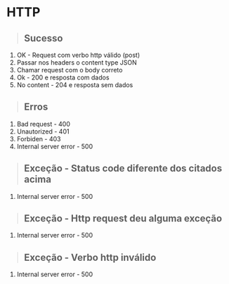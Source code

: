 # HTTP

> ## Sucesso

1. OK - Request com verbo http válido (post)
2. Passar nos headers o content type JSON
3. Chamar request com o body correto
4. Ok - 200 e resposta com dados
5. No content - 204 e resposta sem dados

> ## Erros

1. Bad request - 400
2. Unautorized - 401
3. Forbiden - 403
4. Internal server error - 500

> ## Exceção - Status code diferente dos citados acima

1. Internal server error - 500

> ## Exceção - Http request deu alguma exceção

1. Internal server error - 500

> ## Exceção - Verbo http inválido

1. Internal server error - 500
